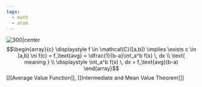 ```yaml
---
tags:
  - math
  - atom
---
```

![300|center](mvt-int.excalidraw.svg)
$$\begin{array}{c}
	\displaystyle f \in \mathcal{C}([a,b]) \implies \exists c \in [a,b] \ni f(c) = f_\text{avg} = \dfrac{1}{b-a}\int_a^b f(x) \, dx \\
	\text{ meaning } \\
	\displaystyle \int_a^b f(x) \, dx = f_\text{avg}(b-a)
\end{array}$$
\[[[Average Value Function]], [[Intermediate and Mean Value Theorem]]\]